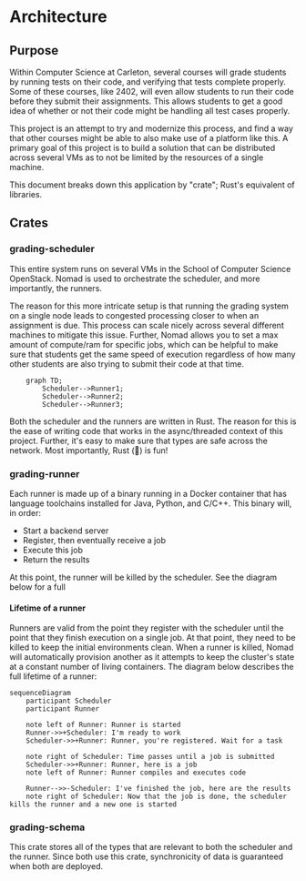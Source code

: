 # Architecture

## Purpose

Within Computer Science at Carleton, several courses will grade students by
running tests on their code, and verifying that tests complete properly. Some of
these courses, like 2402, will even allow students to run their code before they
submit their assignments. This allows students to get a good idea of whether or
not their code might be handling all test cases properly.

This project is an attempt to try and modernize this process, and find a way
that other courses might be able to also make use of a platform like this. A
primary goal of this project is to build a solution that can be distributed
across several VMs as to not be limited by the resources of a single machine.

This document breaks down this application by "crate"; Rust's equivalent of
libraries.

## Crates

### grading-scheduler

This entire system runs on several VMs in the School of Computer Science
OpenStack. Nomad is used to orchestrate the scheduler, and more importantly, the
runners.

The reason for this more intricate setup is that running the grading system on a
single node leads to congested processing closer to when an assignment is due.
This process can scale nicely across several different machines to mitigate this
issue. Further, Nomad allows you to set a max amount of compute/ram for specific
jobs, which can be helpful to make sure that students get the same speed of
execution regardless of how many other students are also trying to submit their
code at that time.

```mermaid
    graph TD;
        Scheduler-->Runner1;
        Scheduler-->Runner2;
        Scheduler-->Runner3;
```

Both the scheduler and the runners are written in Rust. The reason for this is
the ease of writing code that works in the async/threaded context of this
project. Further, it's easy to make sure that types are safe across the network.
Most importantly, Rust (🚀) is fun!

### grading-runner

Each runner is made up of a binary running in a Docker container that has
language toolchains installed for Java, Python, and C/C++. This binary will, in
order:

- Start a backend server
- Register, then eventually receive a job
- Execute this job
- Return the results

At this point, the runner will be killed by the scheduler. See the diagram below
for a full

#### Lifetime of a runner

Runners are valid from the point they register with the scheduler until the
point that they finish execution on a single job. At that point, they need to be
killed to keep the initial environments clean. When a runner is killed, Nomad
will automatically provision another as it attempts to keep the cluster's state
at a constant number of living containers. The diagram below describes the full
lifetime of a runner:

```mermaid
sequenceDiagram
    participant Scheduler
    participant Runner

    note left of Runner: Runner is started
    Runner->>+Scheduler: I'm ready to work
    Scheduler->>+Runner: Runner, you're registered. Wait for a task

    note right of Scheduler: Time passes until a job is submitted
    Scheduler->>+Runner: Runner, here is a job
    note left of Runner: Runner compiles and executes code

    Runner-->>-Scheduler: I've finished the job, here are the results
    note right of Scheduler: Now that the job is done, the scheduler kills the runner and a new one is started
```

### grading-schema

This crate stores all of the types that are relevant to both the scheduler and
the runner. Since both use this crate, synchronicity of data is guaranteed when
both are deployed.
